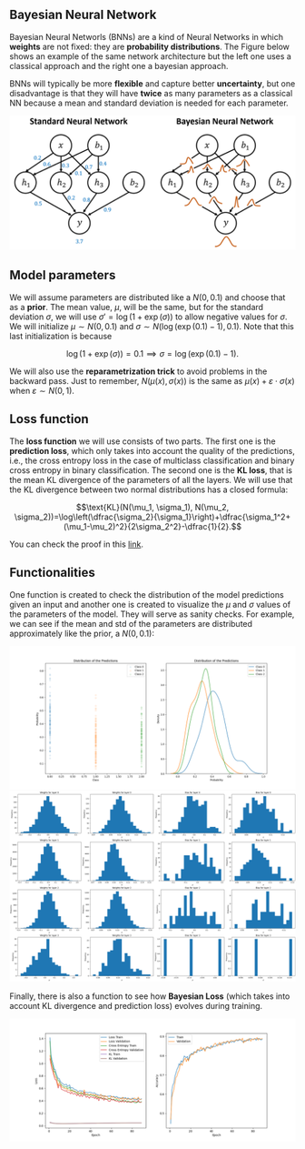 ## Bayesian Neural Network

Bayesian Neural Networls (BNNs) are a kind of Neural Networks in which **weights** are not fixed: they are **probability distributions**. The Figure below shows an example of the same network architecture but the left one uses a classical approach and the right one a bayesian approach.

BNNs will typically be more **flexible** and capture better **uncertainty**, but one disadvantage is that they will have **twice** as many parameters as a classical NN because a mean and standard deviation is needed for each parameter.

<p align="center">
  <img src="images/bnn.png"/>
</p>

## Model parameters

We will assume parameters are distributed like a $N(0, 0.1)$ and choose that as a **prior**. The mean value, $\mu$, will be the same, but for the standard deviation $\sigma$, we will use $\sigma'=\log(1+\exp(\sigma))$ to allow negative values for $\sigma$. We will initialize $\mu\sim N(0,0.1)$ and $\sigma\sim N(\log(\exp(0.1)-1), 0.1)$. Note that this last initialization is because

$$\log(1+\exp(\sigma))=0.1 \implies \sigma=\log(\exp(0.1)-1).$$

We will also use the **reparametrization trick** to avoid problems in the backward pass. Just to remember, $N(\mu(x), \sigma(x))$ is the same as $\mu(x)+\varepsilon\cdot\sigma(x)$ when $\varepsilon\sim N(0, 1)$.

## Loss function

The **loss function** we will use consists of two parts. The first one is the **prediction loss**, which only takes into account the quality of the predictions, i.e., the cross entropy loss in the case of multiclass classification and binary cross entropy in binary classification. The second one is the **KL loss**, that is the mean KL divergence of the parameters of all the layers. We will use that the KL divergence between two normal distributions has a closed formula:

$$\text{KL}(N(\mu_1, \sigma_1), N(\mu_2, \sigma_2))=\log\left(\dfrac{\sigma_2}{\sigma_1}\right)+\dfrac{\sigma_1^2+(\mu_1-\mu_2)^2}{2\sigma_2^2}-\dfrac{1}{2}.$$

You can check the proof in this [link](https://stats.stackexchange.com/questions/7440/kl-divergence-between-two-univariate-gaussians).

## Functionalities

One function is created to check the distribution of the model predictions given an input and another one  is created to visualize the $\mu$ and $\sigma$ values of the parameters of the model. They will serve as sanity checks. For example, we can see if the mean and std of the parameters are distributed approximately like the prior, a $N(0, 0.1)$:

<p align="center">
  <img src="images/histogram_predictions.png"/>
  <img src="images/model_mu_sigma.png"/>
</p>

Finally, there is also a function to see how **Bayesian Loss** (which takes into account KL divergence and prediction loss) evolves during training.

<p align="center">
  <img src="images/train.png"/>
</p>
